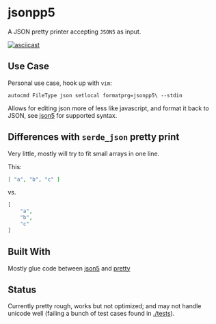 # jsonpp5

A JSON pretty printer accepting `JSON5` as input.

[![asciicast](https://asciinema.org/a/GKlgiguindVmXGcdh0kt7d0SO.svg)](https://asciinema.org/a/GKlgiguindVmXGcdh0kt7d0SO)

## Use Case

Personal use case, hook up with `vim`:
```vim
autocmd FileType json setlocal formatprg=jsonpp5\ --stdin
```
Allows for editing json more of less like javascript, and format it back to JSON, see [json5](https://github.com/callum-oakley/json5-rs) for supported syntax.

## Differences with `serde_json` pretty print

Very little, mostly will try to fit small arrays in one line.

This:

```json
[ "a", "b", "c" ]
```

vs.

```json
[
    "a",
    "b",
    "c"
]
```

## Built With

Mostly glue code between [json5](https://github.com/callum-oakley/json5-rs) and [pretty](https://github.com/Marwes/pretty.rs)

## Status

Currently pretty rough, works but not optimized; and may not handle unicode well (failing a bunch of test cases found in [./tests](./tests)).